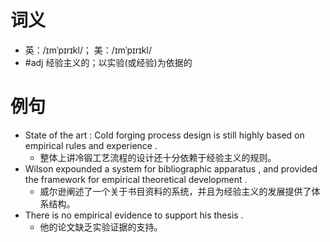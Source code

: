 # 词义
- 英：/ɪmˈpɪrɪkl/； 美：/ɪmˈpɪrɪkl/
- #adj 经验主义的；以实验(或经验)为依据的
# 例句
- State of the art : Cold forging process design is still highly based on empirical rules and experience .
	- 整体上讲冷锻工艺流程的设计还十分依赖于经验主义的规则。
- Wilson expounded a system for bibliographic apparatus , and provided the framework for empirical theoretical development .
	- 威尔逊阐述了一个关于书目资料的系统，并且为经验主义的发展提供了体系结构。
- There is no empirical evidence to support his thesis .
	- 他的论文缺乏实验证据的支持。
